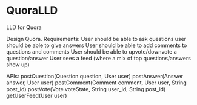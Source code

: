 # QuoraLLD
LLD for Quora

Design Quora. Requirements:
	User should be able to ask questions
	user should be able to give answers
	User should be able to add comments to questions and comments
	User should be able to upvote/downvote a question/answer
	User sees a feed (where a mix of top questions/answers show up)



APIs:
	postQuestion(Question question, User user)
	postAnswer(Answer answer, User user)
	postComment(Comment comment, User user, String post_id)
	postVote(Vote voteState, String user_id, String post_id)
	getUserFeed(User user)


